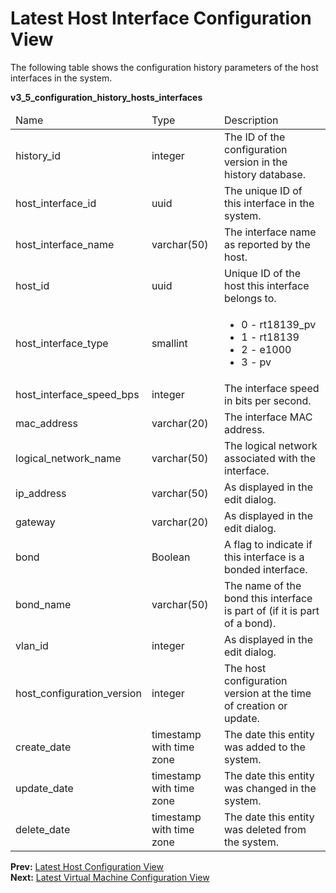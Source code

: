 # Latest Host Interface Configuration View

The following table shows the configuration history parameters of the host interfaces in the system.

**v3_5_configuration_history_hosts_interfaces**

<table>
 <thead>
  <tr>
   <td>Name</td>
   <td>Type</td>
   <td>Description</td>
  </tr>
   </thead>
   <tbody>
  <tr>
   <td>history_id</td>
   <td>integer</td>
   <td>The ID of the configuration version in the history database.</td>
  </tr>
  <tr>
   <td>host_interface_id</td>
   <td>uuid</td>
   <td>The unique ID of this interface in the system.</td>
  </tr>
  <tr>
   <td>host_interface_name</td>
   <td>varchar(50)</td>
   <td>The interface name as reported by the host.</td>
  </tr>
  <tr>
   <td>host_id</td>
   <td>uuid</td>
   <td>Unique ID of the host this interface belongs to.</td>
  </tr>
  <tr>
   <td>host_interface_type</td>
   <td>smallint</td>
   <td>
    <ul>
     <li>0 - rt18139_pv</li>
     <li>1 - rt18139</li>
     <li>2 - e1000</li>
     <li>3 - pv</li>
    </ul>
   </td>
  </tr>
  <tr>
   <td>host_interface_speed_bps</td>
   <td>integer</td>
   <td>The interface speed in bits per second.</td>
  </tr>
  <tr>
   <td>mac_address</td>
   <td>varchar(20)</td>
   <td>The interface MAC address.</td>
  </tr>
  <tr>
   <td>logical_network_name</td>
   <td>varchar(50)</td>
   <td>The logical network associated with the interface.</td>
  </tr>
  <tr>
   <td>ip_address</td>
   <td>varchar(50)</td>
   <td>As displayed in the edit dialog.</td>
  </tr>
  <tr>
   <td>gateway</td>
   <td>varchar(20)</td>
   <td>As displayed in the edit dialog.</td>
  </tr>
  <tr>
   <td>bond</td>
   <td>Boolean</td>
   <td>A flag to indicate if this interface is a bonded interface.</td>
  </tr>
  <tr>
   <td>bond_name</td>
   <td>varchar(50)</td>
   <td>The name of the bond this interface is part of (if it is part of a bond).</td>
  </tr>
  <tr>
   <td>vlan_id</td>
   <td>integer</td>
   <td>As displayed in the edit dialog.</td>
  </tr>
  <tr>
   <td>host_configuration_version</td>
   <td>integer</td>
   <td>The host configuration version at the time of creation or update.</td>
  </tr>
  <tr>
   <td>create_date</td>
   <td>timestamp with time zone</td>
   <td>The date this entity was added to the system.</td>
  </tr>
  <tr>
   <td>update_date</td>
   <td>timestamp with time zone</td>
   <td>The date this entity was changed in the system.</td>
  </tr>
  <tr>
   <td>delete_date</td>
   <td>timestamp with time zone</td>
   <td>The date this entity was deleted from the system.</td>
  </tr>
 </tbody>
</table>

**Prev:** [Latest Host Configuration View](Latest_host_configuration_view) <br>
**Next:** [Latest Virtual Machine Configuration View](Latest_virtual_machine_configuration_view)

